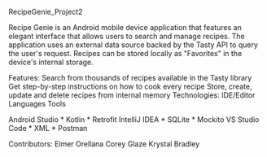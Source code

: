 RecipeGenie_Project2

Recipe Genie is an Android mobile device application that features an elegant interface that allows users to search and manage recipes. The application uses an external data source backed by the Tasty API to query the user's request. Recipes can be stored locally as "Favorites" in the device's internal storage.

Features: Search from thousands of recipes available in the Tasty library Get step-by-step instructions on how to cook every recipe Store, create, update and delete recipes from internal memory Technologies: IDE/Editor Languages Tools

Android Studio * Kotlin * Retrofit
IntelliJ IDEA * SQLite * Mockito
VS Studio Code * XML * Postman

Contributors:
Elmer Orellana
Corey Glaze
Krystal Bradley
